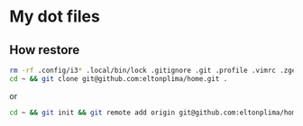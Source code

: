 # My dot files

## How restore
```bash
rm -rf .config/i3* .local/bin/lock .gitignore .git .profile .vimrc .zgen-local-plugins .zshrc
cd ~ && git clone git@github.com:eltonplima/home.git .
```

or
```bash
cd ~ && git init && git remote add origin git@github.com:eltonplima/home.git && git pull origin master
```
